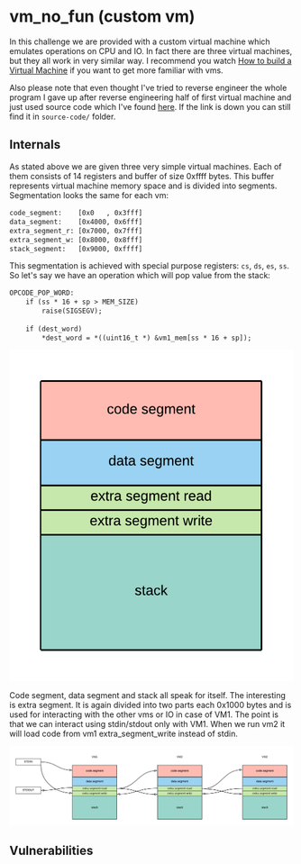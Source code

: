 # vm_no_fun (custom vm)

In this challenge we are provided with a custom virtual machine which emulates operations on CPU and IO. In fact there are three virtual machines, but they all work in very similar way.
I recommend you watch [How to build a Virtual Machine](https://www.youtube.com/watch?v=OjaAToVkoTw) if you want to get more familiar with vms.

Also please note that even thought I've tried to reverse engineer the whole program I gave up after reverse engineering half of first virtual machine and just used source code which I've found [here](https://github.com/SECCON/SECCON2017_online_CTF/tree/master/pwn/500_vm_no_fun/build). If the link is down you can still find it in `source-code/` folder.

## Internals
As stated above we are given three very simple virtual machines. Each of them consists of 14 registers and buffer of size 0xffff bytes. This buffer represents virtual machine memory space and is divided into segments. Segmentation looks the same for each vm:

```
code_segment:    [0x0   , 0x3fff]
data_segment:    [0x4000, 0x6fff]
extra_segment_r: [0x7000, 0x7fff]
extra_segment_w: [0x8000, 0x8fff]
stack_segment:   [0x9000, 0xffff]
```

This segmentation is achieved with special purpose registers: `cs`, `ds`, `es`, `ss`. So let's say we have an operation which will pop value from the stack:

```
OPCODE_POP_WORD:
    if (ss * 16 + sp > MEM_SIZE)
        raise(SIGSEGV);

    if (dest_word)
        *dest_word = *((uint16_t *) &vm1_mem[ss * 16 + sp]);
```

![](img/segments.png)

Code segment, data segment and stack all speak for itself. The interesting is extra segment. It is again divided into two parts each 0x1000 bytes and is used for interacting with the other vms or IO in case of VM1.
The point is that we can interact using stdin/stdout only with VM1. When we run vm2 it will load code from vm1 extra_segment_write instead of stdin.

![](img/interaction.png)


## Vulnerabilities